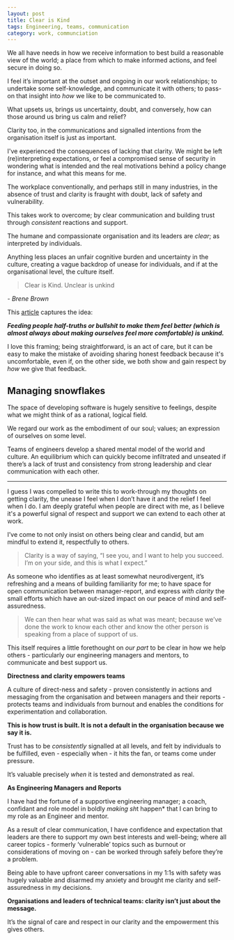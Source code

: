 ```yaml
---
layout: post
title: Clear is Kind
tags: Engineering, teams, communication
category: work, communciation
---
```


<!-- summary -->

We all have needs in how we receive information to best build a reasonable view of the world; a place from which to make informed actions, and feel secure in doing so.

I feel it’s important at the outset and ongoing in our work relationships; to undertake some self-knowledge, and communicate it with others; to pass-on that insight into _how_ we like to be communicated to.

What upsets us, brings us uncertainty, doubt, and conversely, how can those around us bring us calm and relief?

<!-- /summary -->

Clarity too, in the communications and signalled intentions from the organisation itself is just as important.

I've experienced the consequences of lacking that clarity. We might be left (re)interpreting expectations, or feel a compromised sense of security in wondering what is intended and the real motivations behind a policy change for instance, and what this means for me.

The workplace conventionally, and perhaps still in many industries, in the absence of trust and clarity is fraught with doubt, lack of safety and vulnerability.

This takes work to overcome; by clear communication and building trust through _consistent_ reactions and support.

The humane and compassionate organisation and its leaders are _clear_; as interpreted by individuals.

Anything less places an unfair cognitive burden and uncertainty in the culture, creating a vague backdrop of unease for individuals, and if at the organisational level, the culture itself.

<blockquote>
Clear is Kind. Unclear is unkind
</blockquote>
<cite>- Brene Brown</cite>

This [article](https://brenebrown.com/articles/2018/10/15/clear-is-kind-unclear-is-unkind/) captures the idea:

**_Feeding people half-truths or bullshit to make them feel better (which is almost always about making ourselves feel more comfortable) is unkind._**

I love this framing; being straightforward, is an act of care, but it can be easy to make the mistake of avoiding sharing honest feedback because it's uncomfortable, even if, on the other side, we both show and gain respect by _how_ we give that feedback.

## Managing snowflakes

The space of developing software is hugely sensitive to feelings, despite what we might think of as a rational, logical field.

We regard our work as the embodiment of our soul; values; an expression of ourselves on some level.

Teams of engineers develop a shared mental model of the world and culture. An equilibrium which can quickly become infiltrated and unseated if there’s a lack of trust and consistency from strong leadership and clear communication with each other.

---

I guess I was compelled to write this to work-through my thoughts on getting clarity, the unease I feel when I don’t have it and the relief I feel when I do. I am deeply grateful when people are direct with me, as I believe it's a powerful signal of respect and support we can extend to each other at work.

I’ve come to not only insist on others being clear and candid, but am mindful to extend it, respectfully to others.

<blockquote>
    Clarity is a way of saying, “I see you, and I want to help you succeed. I’m on your side, and this is what I expect.”
</blockquote>

As someone who identifies as at least somewhat neurodivergent, it’s refreshing and a means of building familiarity for me; to have space for open communication between manager-report, and express _with clarity_ the small efforts which have an out-sized impact on our peace of mind and self-assuredness.

<blockquote>
We can then hear what was said as what was meant; because we’ve done the work to know each other and know the other person is speaking from a place of support of us.
</blockquote>

This itself requires a little forethought on _our part_ to be clear in how we help others - particularly our engineering managers and mentors, to communicate and best support us.

**Directness and clarity empowers teams**

A culture of direct-ness and safety - proven consistently in actions and messaging from the organisation and between managers and their reports - protects teams and individuals from burnout and enables the conditions for experimentation and collaboration.

**This is how trust is built. It is not a default in the organisation because we say it is.**

Trust has to be _consistently_ signalled at all levels, and felt by individuals to be fulfilled, even - especially when - it hits the fan, or teams come under pressure.

It’s valuable precisely _when_ it is tested and demonstrated as real.

**As Engineering Managers and Reports**

I have had the fortune of a supportive engineering manager; a coach, confidant and role model in boldly *making sh*t happen\* that I can bring to my role as an Engineer and mentor.

As a result of clear communication, I have confidence and expectation that leaders are there to support my own best interests and well-being; where all career topics - formerly ‘vulnerable’ topics such as burnout or considerations of moving on - can be worked through safely before they’re a problem.

Being able to have upfront career conversations in my 1:1s with safety was hugely valuable and disarmed my anxiety and brought me clarity and self-assuredness in my decisions.

**Organisations and leaders of technical teams: clarity isn’t just about the message.**

It’s the signal of care and respect in our clarity and the empowerment this gives others.
